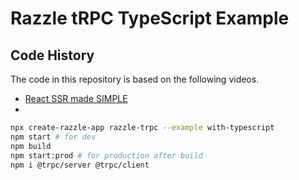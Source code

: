 # Razzle tRPC TypeScript Example

## Code History

The code in this repository is based on the following videos.

- [React SSR made SIMPLE](https://youtu.be/u1J9De4bHmU)
- []()

```bash
npx create-razzle-app razzle-trpc --example with-typescript
npm start # for dev
npm build
npm start:prod # for production after build
npm i @trpc/server @trpc/client
```
